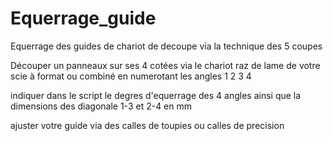 # Equerrage_guide
Equerrage des guides de chariot de decoupe via la technique des 5 coupes 


Découper un panneaux sur ses 4 cotées via le chariot raz de lame de votre scie à format ou combiné 
en numerotant les angles 1 2 3 4 

indiquer dans le script le degres d'equerrage des 4 angles ainsi que la dimensions des diagonale 1-3 et 2-4  en mm 

ajuster votre guide via des calles de toupies ou calles de precision 

